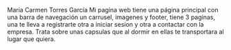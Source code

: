Maria Carmen Torres García
Mi pagina web tiene una página principal con una barra de navegación un carrusel, imagenes y footer, tiene 3 paginas, una te lleva a registrarte otra a iniciar sesion y otra a contactar con la empresa. Trata sobre unas capsulas que al dormir en ellas te transportara al lugar que quiera.